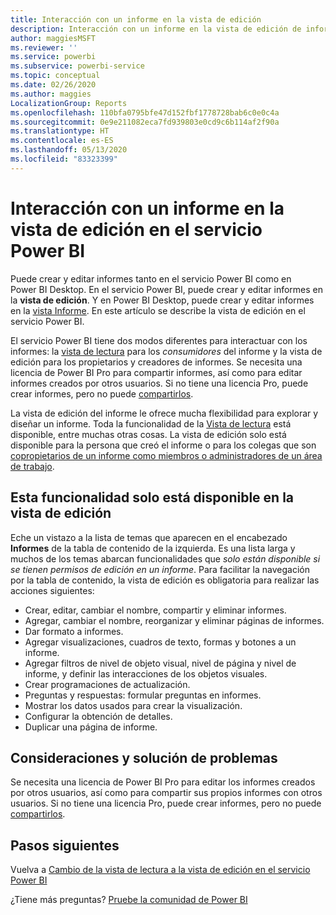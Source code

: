 ```yaml
---
title: Interacción con un informe en la vista de edición
description: Interacción con un informe en la vista de edición de informe en el servicio Power BI
author: maggiesMSFT
ms.reviewer: ''
ms.service: powerbi
ms.subservice: powerbi-service
ms.topic: conceptual
ms.date: 02/26/2020
ms.author: maggies
LocalizationGroup: Reports
ms.openlocfilehash: 110bfa0795bfe47d152fbf1778728bab6c0e0c4a
ms.sourcegitcommit: 0e9e211082eca7fd939803e0cd9c6b114af2f90a
ms.translationtype: HT
ms.contentlocale: es-ES
ms.lasthandoff: 05/13/2020
ms.locfileid: "83323399"
---
```

# <a name="interact-with-a-report-in-editing-view-in-the-power-bi-service"></a>Interacción con un informe en la vista de edición en el servicio Power BI
Puede crear y editar informes tanto en el servicio Power BI como en Power BI Desktop. En el servicio Power BI, puede crear y editar informes en la **vista de edición**. Y en Power BI Desktop, puede crear y editar informes en la [vista Informe](desktop-report-view.md). En este artículo se describe la vista de edición en el servicio Power BI. 

El servicio Power BI tiene dos modos diferentes para interactuar con los informes: la [vista de lectura](../consumer/end-user-reading-view.md) para los *consumidores* del informe y la vista de edición para los propietarios y creadores de informes.  Se necesita una licencia de Power BI Pro para compartir informes, así como para editar informes creados por otros usuarios. Si no tiene una licencia Pro, puede crear informes, pero no puede [compartirlos](../collaborate-share/service-share-reports.md).    

La vista de edición del informe le ofrece mucha flexibilidad para explorar y diseñar un informe. Toda la funcionalidad de la [Vista de lectura](../consumer/end-user-reading-view.md) está disponible, entre muchas otras cosas. La vista de edición solo está disponible para la persona que creó el informe o para los colegas que son [copropietarios de un informe como miembros o administradores de un área de trabajo](../collaborate-share/service-create-distribute-apps.md).

## <a name="functionality-only-available-in-editing-view"></a>Esta funcionalidad solo está disponible en la vista de edición
Eche un vistazo a la lista de temas que aparecen en el encabezado **Informes** de la tabla de contenido de la izquierda. Es una lista larga y muchos de los temas abarcan funcionalidades que *solo están disponible si se tienen permisos de edición en un informe*.  Para facilitar la navegación por la tabla de contenido, la vista de edición es obligatoria para realizar las acciones siguientes:

* Crear, editar, cambiar el nombre, compartir y eliminar informes.
* Agregar, cambiar el nombre, reorganizar y eliminar páginas de informes.
* Dar formato a informes.
* Agregar visualizaciones, cuadros de texto, formas y botones a un informe.
* Agregar filtros de nivel de objeto visual, nivel de página y nivel de informe, y definir las interacciones de los objetos visuales.
* Crear programaciones de actualización.
* Preguntas y respuestas: formular preguntas en informes.
* Mostrar los datos usados para crear la visualización. 
* Configurar la obtención de detalles.
* Duplicar una página de informe.

## <a name="considerations-and-troubleshooting"></a>Consideraciones y solución de problemas
Se necesita una licencia de Power BI Pro para editar los informes creados por otros usuarios, así como para compartir sus propios informes con otros usuarios.  Si no tiene una licencia Pro, puede crear informes, pero no puede [compartirlos](../collaborate-share/service-share-reports.md).


## <a name="next-steps"></a>Pasos siguientes
Vuelva a [Cambio de la vista de lectura a la vista de edición en el servicio Power BI](../consumer/end-user-reading-view.md)

¿Tiene más preguntas? [Pruebe la comunidad de Power BI](https://community.powerbi.com/)

